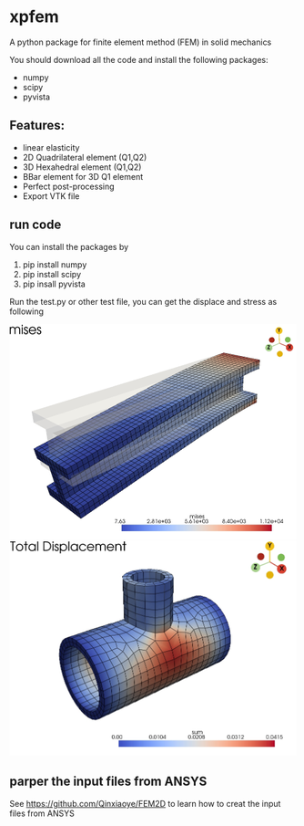 # xpfem
A python package for finite element method (FEM) in solid mechanics

You should download all the code and install the following packages:
* numpy
* scipy
* pyvista

## Features:
* linear elasticity
* 2D Quadrilateral element (Q1,Q2)
* 3D Hexahedral element (Q1,Q2)
* BBar element for 3D Q1 element
* Perfect post-processing
* Export VTK file

## run code
You can install the packages by
1. pip install numpy
2. pip install scipy
3. pip insall pyvista

Run the test.py or other test file, you can get the displace and stress as following

<div align="center">
    <img src="https://github.com/Qinxiaoye/xpfem/blob/main/figure/beam.png">
</div>

<div align="center">
    <img src="https://github.com/Qinxiaoye/xpfem/blob/main/figure/pipe.png">
</div>

## parper the input files from ANSYS
See <https://github.com/Qinxiaoye/FEM2D> to learn how to creat the input files from ANSYS
